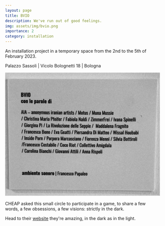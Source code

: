 ```yaml
---
layout: page
title: BVIO
description: We've run out of good feelings.
img: assets/img/bvio.png
importance: 2
category: installation
---
```


An installation project in a temporary space from the 2nd to the 5th of February 2023.

Palazzo Sassoli | Vicolo Bolognetti 18 | Bologna

<img src="/assets/img/bvio-mambo.png" alt="BVIO Mambo" width="600" height="400">

CHEAP asked this small circle to participate in a game, to share a few words, a few obsessions, a few visions: strictly in the dark.

Head to their [website](https://www.cheapfestival.it/bvio-_-abbiamo-finito-i-buoni-sentimenti/) they're amazing, in the dark as in the light.
